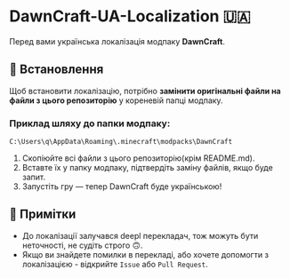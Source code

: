 # DawnCraft-UA-Localization 🇺🇦

Перед вами українська локалізація модпаку **DawnCraft**.

## 🔧 Встановлення

Щоб встановити локалізацію, потрібно **замінити оригінальні файли на файли з цього репозиторію** у кореневій папці модпаку.

### Приклад шляху до папки модпаку:
```
C:\Users\q\AppData\Roaming\.minecraft\modpacks\DawnCraft
```

1. Скопіюйте всі файли з цього репозиторію(крім README.md).
2. Вставте їх у папку модпаку, підтвердіть заміну файлів, якщо буде запит.
3. Запустіть гру — тепер DawnCraft буде українською!

## 📢 Примітки

- До локалізації залучався deepl перекладач, тож можуть бути неточності, не судіть строго 🙃.
- Якщо ви знайдете помилки в перекладі, або хочете допомогти з локалізацією - відкрийте `Issue` або `Pull Request`.
